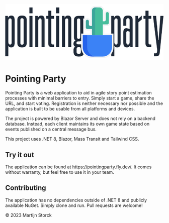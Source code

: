 ![Pointing Party logo](wwwroot/pointpingparty-cactus-light.svg)

# Pointing Party

Pointing Party is a web application to aid in agile story point estimation processes with minimal barriers
to entry. Simply start a game, share the URL, and start voting. Registration is neither necessary nor possible
and the application is built to be usable from all platforms and devices.

The project is powered by Blazor Server and does not rely on a backend database. Instead,
each client maintains its own game state based on events published on a central message bus.

This project uses .NET 8, Blazor, Mass Transit and Tailwind CSS.

## Try it out

The application can be found at https://pointingparty.fly.dev/. It comes without warranty, but feel
free to use it in your team.

## Contributing

The application has no dependencies outside of .NET 8 and publicly available NuGet. Simply clone
and run. Pull requests are welcome!

© 2023 Martijn Storck
